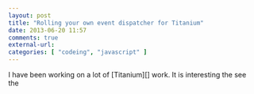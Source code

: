 ```yaml
---
layout: post
title: "Rolling your own event dispatcher for Titanium"
date: 2013-06-20 11:57
comments: true
external-url:
categories: [ "codeing", "javascript" ]
---
```

I have been working on a lot of [Titanium][] work. It is interesting the see the
